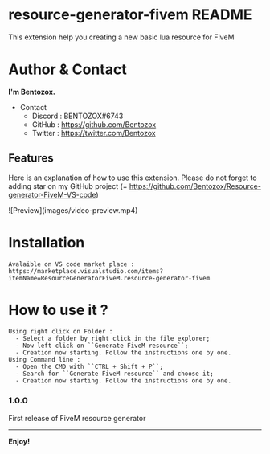# resource-generator-fivem README

This extension help you creating a new basic lua resource for FiveM

# Author & Contact
 **I'm Bentozox.**
  * Contact
     * Discord : BENTOZOX#6743
     * GitHub : https://github.com/Bentozox
     * Twitter : https://twitter.com/Bentozox


## Features

 Here is an explanation of how to use this extension. Please do not forget to adding star on my GitHub project (= https://github.com/Bentozox/Resource-generator-FiveM-VS-code)

  \!\[Preview\]\(images/video-preview.mp4\)



    
# Installation
    Avalaible on VS code market place : https://marketplace.visualstudio.com/items?itemName=ResourceGeneratorFiveM.resource-generator-fivem

# How to use it ?
    Using right click on Folder : 
      - Select a folder by right click in the file explorer;
      - Now left click on ``Generate FiveM resource``;
      - Creation now starting. Follow the instructions one by one.
    Using Command line :
      - Open the CMD with ``CTRL + Shift + P``;
      - Search for ``Generate FiveM resource`` and choose it;
      - Creation now starting. Follow the instructions one by one.
      


### 1.0.0

First release of FiveM resource generator


-----------------------------------------------------------------------------------------------------------


**Enjoy!**
